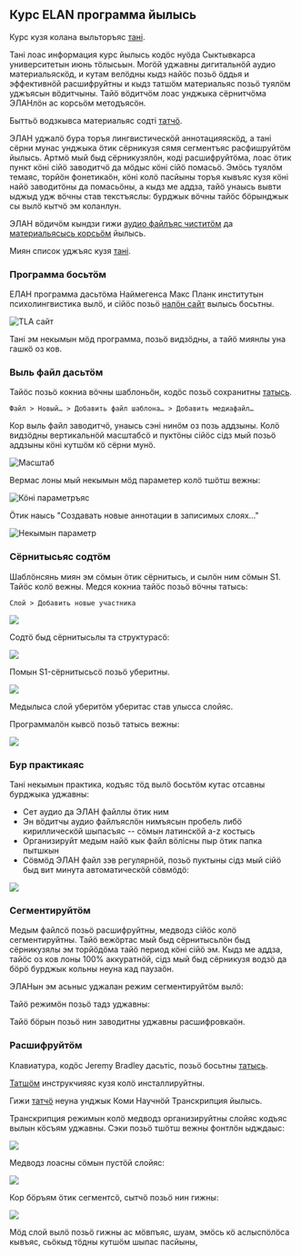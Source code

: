 ## Курс ELAN программа йылысь

Курс кузя колана выльторъяс [тані](news.html).

Тані лоас информация курс йылысь кодӧс нуӧда Сыктывкарса университетын июнь тӧлысьын. Могӧй уджавны дигитальнӧй аудио материальяскӧд, и кутам велӧдны кыдз найӧс позьӧ ӧддья и эффективнӧй расшифруйтны и кыдз татшӧм материальяс позьӧ туялӧм уджъясын вӧдитчыны. Тайӧ вӧдитчӧм лоас унджыка сёрнитчӧма ЭЛАНлӧн ас корсьӧм методъясӧн.

Быттьӧ водзкывса материальяс содті [татчӧ](intro.html).

ЭЛАН уджалӧ бура торъя лингвистическӧй аннотацияяскӧд, а тані сёрни мунас унджыка ӧтик сёрникузя сямя сегментъяс расфишруйтӧм йылысь. Артмӧ мый быд сёрникузялӧн, коді расшифруйтӧма, лоас ӧтик пункт кӧні сійӧ заводитчӧ да мӧдыс кӧні сійӧ помасьӧ. Эмӧсь туялӧм темаяс, торйӧн фонетикаӧн, кӧні колӧ пасйыны торъя кывъяс кузя кӧні найӧ заводитӧны да помасьӧны, а кыдз ме аддза, тайӧ унаысь вывти ыджыд удж вӧчны став текстъяслы: бурджык вӧчны тайӧс бӧрынджык сы вылӧ кытчӧ эм коланлун.

ЭЛАН вӧдичӧм кындзи гижи [аудио файлъяс чиститӧм](audio.html) да [материальясысь корсьӧм](search.html) йылысь.

Миян список уджъяс кузя [тані](https://docs.google.com/spreadsheets/d/16VMelSRvwL2VqKdBdywSci0aILgHXBHMLMPzjDYlKtU/edit?usp=sharing).

### Программа босьтӧм

ЕЛАН программа дасьтӧма Наймегенса Макс Планк институтын психолингвистика вылӧ, и сійӧс позьӧ [налӧн сайт](https://tla.mpi.nl/tools/tla-tools/elan/) вылысь босьтны.

![TLA сайт](http://i.imgur.com/9ez421f.png)

Тані эм некымын мӧд программа, позьӧ видзӧдны, а тайӧ миянлы уна гашкӧ оз ков.

### Выль файл дасьтӧм

Тайӧс позьӧ кокниа вӧчны шаблоньӧн, кодӧс позьӧ сохранитны [татысь](https://drive.google.com/download?id=0ByVCx_oxJFhQdzlENUoxcGxTSFU).

    Файл > Новый… > Добавить файл шаблона… > Добавить медиафайл…

Кор выль файл заводитчӧ, унаысь сэні нинӧм оз позь аддзыны. Колӧ видзӧдны вертикальнӧй масштабсӧ и пуктӧны сійӧс сідз мый позьӧ аддзыны кӧні кутшӧм кӧ сёрни мунӧ.

![Масштаб](http://i.imgur.com/tBHYjim.png)

Вермас лоны мый некымын мӧд параметер колӧ тшӧтш вежны:

![Кӧні параметръяс](http://i.imgur.com/RpVXT7a.png)

Ӧтик наысь "Создавать новые аннотации в записимых слоях…"

![Некымын параметр](http://i.imgur.com/ZLFRSjx.png)

### Сёрнитысьяс содтӧм

Шаблӧнсянь миян эм сӧмын ӧтик сёрнитысь, и сылӧн ним сӧмын S1. Тайӧс колӧ вежны. Медся кокниа тайӧс позьӧ вӧчны татысь:

    Слой > Добавить новые участника

![](http://i.imgur.com/f9qLqzk.png)

Содтӧ быд сёрнитысьлы та структурасӧ:

![](http://i.imgur.com/qfR1BeI.png)

Помын S1-сёрнитысьсӧ позьӧ уберитны.

![](http://i.imgur.com/sF258ZT.png)

Медылыса слой уберитӧм уберитас став улысса слойяс.

Программалӧн кывсӧ позьӧ татысь вежны:

![](http://i.imgur.com/WYEnE5C.png)

### Бур практикаяс

Тані некымын практика, кодъяс тӧд вылӧ босьтӧм кутас отсавны бурджыка уджавны:

- Сет аудио да ЭЛАН файллы ӧтик ним
- Эн вӧдитчы аудио файлъяслӧн нимъясын пробель либӧ кириллическӧй шыпасъяс -- сӧмын латинскӧй a-z костысь
- Организируйт медым найӧ кык файл вӧлісны пыр ӧтик папка пытшкын
- Сӧвмӧд ЭЛАН файл зэв регулярнӧй, позьӧ пуктыны сідз мый сійӧ быд вит минута автоматическӧй сӧвмӧдӧ:

![](http://i.imgur.com/nE60W9I.png)

### Сегментируйтӧм

Медым файлсӧ позьӧ расшифруйтны, медводз сійӧс колӧ сегментируйтны. Тайӧ вежӧртас мый быд сёрнитысьлӧн быд сёрникузялы эм торйӧдӧма тайӧ период кӧні сійӧ эм. Кыдз ме аддза, тайӧс оз ков лоны 100% аккуратнӧй, сідз мый быд сёрникузя водзӧ да бӧрӧ бурджык кольны неуна кад паузаӧн.

ЭЛАНын эм асьныс уджалан режим сегментируйтӧм вылӧ:

Тайӧ режимӧн позьӧ тадз уджавны:

Тайӧ бӧрын позьӧ нин заводитны уджавны расшифровкаӧн.

### Расшифруйтӧм

Клавиатура, кодӧс Jeremy Bradley дасьтіс, позьӧ босьтны [татысь](https://github.com/langdoc/elan_kurs/raw/master/komi-knt.zip).

[Татшӧм](http://www.univie.ac.at/maridict/site-2014/tech/ruslay_win_ru.html) инструкчияяс кузя колӧ инсталлируйтны.

Гижи [татчӧ](knt.html) неуна унджык Коми Научнӧй Транскрипция йылысь.

Транскрипция режимын колӧ медводз организируйтны слойяс кодъяс вылын кӧсъям уджавны. Сэки позьӧ тшӧтш вежны фонтлӧн ыдждаыс:

![](http://i.imgur.com/vh7wcOL.png)

Медводз лоасны сӧмын пустӧй слойяс:

![](http://i.imgur.com/5m64LMK.png)

Кор бӧръям ӧтик сегментсӧ, сытчӧ позьӧ нин гижны:

![](http://i.imgur.com/75dmvYm.png)

Мӧд слой вылӧ позьӧ гижны ас мӧвпъяс, шуам, эмӧсь кӧ аслыспӧлӧса кывъяс, сьӧкыд тӧдны кутшӧм шыпас пасйыны,
